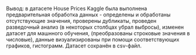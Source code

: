 Вывод: в датасете House Prices Kaggle была выполнена предварительная обработка данных - определены и обработаны отсутствующие значения, проверены дубликаты, проведен разведочный анализ (в некоторых столбцах убрал выбросы), изменен датасет для машнного обучения, (преобразованы строковые значения в числовые), данные визуализированы при помощи соответствующих графиков, гистограмм. Датасет сохранён в csv-файл.
